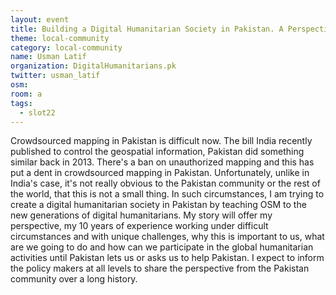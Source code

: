 ```yaml
---
layout: event
title: Building a Digital Humanitarian Society in Pakistan. A Perspective
theme: local-community
category: local-community
name: Usman Latif
organization: DigitalHumanitarians.pk
twitter: usman_latif
osm:
room: a
tags:
  - slot22
---
```

Crowdsourced mapping in Pakistan is difficult now. The bill India recently published to control the geospatial information, Pakistan did something similar back in 2013. There's a ban on unauthorized mapping and this has put a dent in crowdsourced mapping in Pakistan. Unfortunately, unlike in India's case, it's not really obvious to the Pakistan community or the rest of the world, that this is not a small thing. In such circumstances, I am trying to create a digital humanitarian society in Pakistan by teaching OSM to the new generations of digital humanitarians. My story will offer my perspective, my 10 years of experience working under difficult circumstances and with unique challenges, why this is important to us, what are we going to do and how can we participate in the global humanitarian activities until Pakistan lets us or asks us to help Pakistan. I expect to inform the policy makers at all levels to share the perspective from the Pakistan community over a long history.
